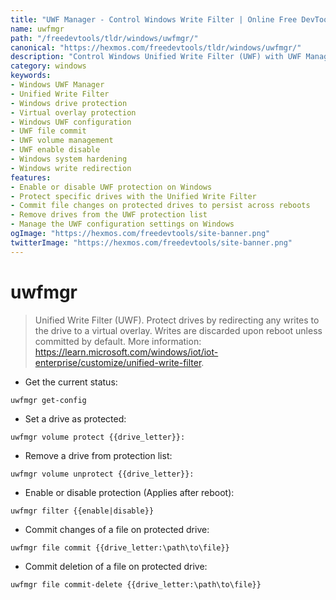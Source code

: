 ```yaml
---
title: "UWF Manager - Control Windows Write Filter | Online Free DevTools by Hexmos"
name: uwfmgr
path: "/freedevtools/tldr/windows/uwfmgr/"
canonical: "https://hexmos.com/freedevtools/tldr/windows/uwfmgr/"
description: "Control Windows Unified Write Filter (UWF) with UWF Manager. Protect drives by redirecting writes to a virtual overlay. Free online tool, no registration required."
category: windows
keywords:
- Windows UWF Manager
- Unified Write Filter
- Windows drive protection
- Virtual overlay protection
- Windows UWF configuration
- UWF file commit
- UWF volume management
- UWF enable disable
- Windows system hardening
- Windows write redirection
features:
- Enable or disable UWF protection on Windows
- Protect specific drives with the Unified Write Filter
- Commit file changes on protected drives to persist across reboots
- Remove drives from the UWF protection list
- Manage the UWF configuration settings on Windows
ogImage: "https://hexmos.com/freedevtools/site-banner.png"
twitterImage: "https://hexmos.com/freedevtools/site-banner.png"
---
```


# uwfmgr

> Unified Write Filter (UWF).
> Protect drives by redirecting any writes to the drive to a virtual overlay. Writes are discarded upon reboot unless committed by default.
> More information: <https://learn.microsoft.com/windows/iot/iot-enterprise/customize/unified-write-filter>.

- Get the current status:

`uwfmgr get-config`

- Set a drive as protected:

`uwfmgr volume protect {{drive_letter}}:`

- Remove a drive from protection list:

`uwfmgr volume unprotect {{drive_letter}}:`

- Enable or disable protection (Applies after reboot):

`uwfmgr filter {{enable|disable}}`

- Commit changes of a file on protected drive:

`uwfmgr file commit {{drive_letter:\path\to\file}}`

- Commit deletion of a file on protected drive:

`uwfmgr file commit-delete {{drive_letter:\path\to\file}}`
